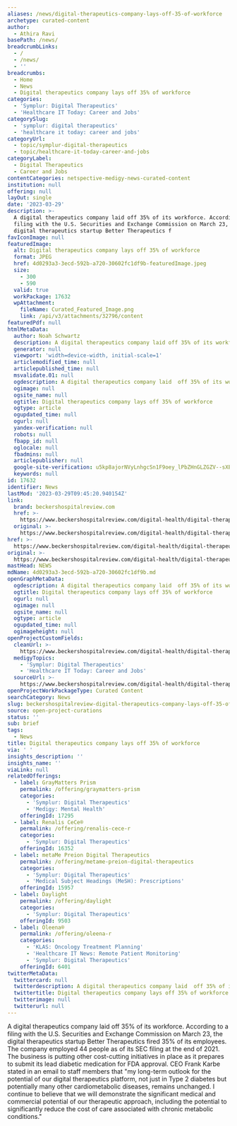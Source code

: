 ```yaml
---
aliases: /news/digital-therapeutics-company-lays-off-35-of-workforce
archetype: curated-content
author:
  - Athira Ravi
basePath: /news/
breadcrumbLinks:
  - /
  - /news/
  - ''
breadcrumbs:
  - Home
  - News
  - Digital therapeutics company lays off 35% of workforce
categories:
  - 'Symplur: Digital Therapeutics'
  - 'Healthcare IT Today: Career and Jobs'
categorySlug:
  - 'symplur: digital therapeutics'
  - 'healthcare it today: career and jobs'
categoryUrl:
  - topic/symplur-digital-therapeutics
  - topic/healthcare-it-today-career-and-jobs
categoryLabel:
  - Digital Therapeutics
  - Career and Jobs
contentCategories: netspective-medigy-news-curated-content
institution: null
offering: null
layOut: single
date: '2023-03-29'
description: >-
  A digital therapeutics company laid off 35% of its workforce. According to a
  filing with the U.S. Securities and Exchange Commission on March 23, the
  digital therapeutics startup Better Therapeutics f
favIconImage: null
featuredImage:
  alt: Digital therapeutics company lays off 35% of workforce
  format: JPEG
  href: 4d0293a3-3ecd-592b-a720-30602fc1df9b-featuredImage.jpeg
  size:
    - 300
    - 590
  valid: true
  workPackage: 17632
  wpAttachment:
    fileName: Curated_Featured_Image.png
    link: /api/v3/attachments/32796/content
featuredPdf: null
htmlMetaData:
  author: Noah Schwartz
  description: A digital therapeutics company laid off 35% of its workforce.
  generator: null
  viewport: 'width=device-width, initial-scale=1'
  articlemodified_time: null
  articlepublished_time: null
  msvalidate.01: null
  ogdescription: A digital therapeutics company laid  off 35% of its workforce.
  ogimage: null
  ogsite_name: null
  ogtitle: Digital therapeutics company lays off 35% of workforce
  ogtype: article
  ogupdated_time: null
  ogurl: null
  yandex-verification: null
  robots: null
  fbapp_id: null
  oglocale: null
  fbadmins: null
  articlepublisher: null
  google-site-verification: u5kp8ajorNVyLnhgcSn1F9oey_lPbZHnGLZGZV--sXE
  keywords: null
id: 17632
identifier: News
lastMod: '2023-03-29T09:45:20.940154Z'
link:
  brand: beckershospitalreview.com
  href: >-
    https://www.beckershospitalreview.com/digital-health/digital-therapeutics-company-lays-off-35-of-workforce.html
  original: >-
    https://www.beckershospitalreview.com/digital-health/digital-therapeutics-company-lays-off-35-of-workforce.html
href: >-
  https://www.beckershospitalreview.com/digital-health/digital-therapeutics-company-lays-off-35-of-workforce.html
original: >-
  https://www.beckershospitalreview.com/digital-health/digital-therapeutics-company-lays-off-35-of-workforce.html
mastHead: NEWS
mdName: 4d0293a3-3ecd-592b-a720-30602fc1df9b.md
openGraphMetaData:
  ogdescription: A digital therapeutics company laid  off 35% of its workforce.
  ogtitle: Digital therapeutics company lays off 35% of workforce
  ogurl: null
  ogimage: null
  ogsite_name: null
  ogtype: article
  ogupdated_time: null
  ogimageheight: null
openProjectCustomFields:
  cleanUrl: >-
    https://www.beckershospitalreview.com/digital-health/digital-therapeutics-company-lays-off-35-of-workforce.html
  medigyTopics:
    - 'Symplur: Digital Therapeutics'
    - 'Healthcare IT Today: Career and Jobs'
  sourceUrl: >-
    https://www.beckershospitalreview.com/digital-health/digital-therapeutics-company-lays-off-35-of-workforce.html
openProjectWorkPackageType: Curated Content
searchCategory: News
slug: beckershospitalreview-digital-therapeutics-company-lays-off-35-of-workforce
source: open-project-curations
status: ''
sub: brief
tags:
  - News
title: Digital therapeutics company lays off 35% of workforce
via: ' '
insights_description: ''
insights_name: ''
viaLink: null
relatedOfferings:
  - label: GrayMatters Prism
    permalink: /offering/graymatters-prism
    categories:
      - 'Symplur: Digital Therapeutics'
      - 'Medigy: Mental Health'
    offeringId: 17295
  - label: Renalis CeCe®
    permalink: /offering/renalis-cece-r
    categories:
      - 'Symplur: Digital Therapeutics'
    offeringId: 16352
  - label: metaMe Preion Digital Therapeutics
    permalink: /offering/metame-preion-digital-therapeutics
    categories:
      - 'Symplur: Digital Therapeutics'
      - 'Medical Subject Headings (MeSH): Prescriptions'
    offeringId: 15957
  - label: Daylight
    permalink: /offering/daylight
    categories:
      - 'Symplur: Digital Therapeutics'
    offeringId: 9503
  - label: Oleena®
    permalink: /offering/oleena-r
    categories:
      - 'KLAS: Oncology Treatment Planning'
      - 'Healthcare IT News: Remote Patient Monitoring'
      - 'Symplur: Digital Therapeutics'
    offeringId: 6401
twitterMetaData:
  twittercard: null
  twitterdescription: A digital therapeutics company laid  off 35% of its workforce.
  twittertitle: Digital therapeutics company lays off 35% of workforce
  twitterimage: null
  twitterurl: null
---
```

<p>A digital therapeutics company laid off 35% of its workforce. According to a filing with the U.S. Securities and Exchange Commission on March 23, the digital therapeutics startup Better Therapeutics fired 35% of its employees. The company employed 44 people as of its SEC filing at the end of 2021. The business is putting other cost-cutting initiatives in place as it prepares to submit its lead diabetic medication for FDA approval. CEO Frank Karbe stated in an email to staff members that "my long-term outlook for the potential of our digital therapeutics platform, not just in Type 2 diabetes but potentially many other cardiometabolic diseases, remains unchanged. I continue to believe that we will demonstrate the significant medical and commercial potential of our therapeutic approach, including the potential to significantly reduce the cost of care associated with chronic metabolic conditions."</p>